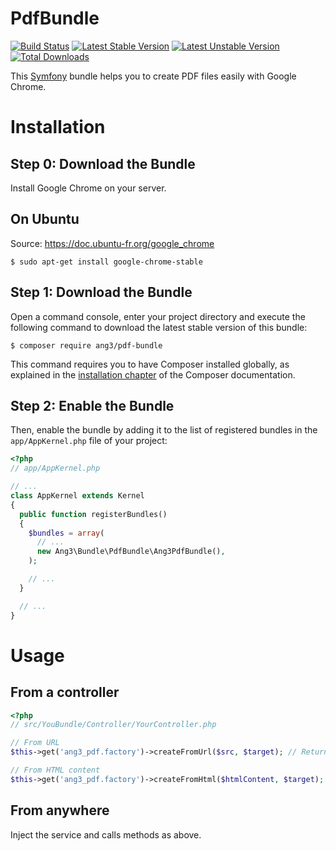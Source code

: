 PdfBundle
==============================

[![Build Status](https://travis-ci.org/Ang3/PdfBundle.svg?branch=master)](https://travis-ci.org/Ang3/PdfBundle) [![Latest Stable Version](https://poser.pugx.org/ang3/pdf-bundle/v/stable)](https://packagist.org/packages/ang3/pdf-bundle) [![Latest Unstable Version](https://poser.pugx.org/ang3/pdf-bundle/v/unstable)](https://packagist.org/packages/ang3/pdf-bundle) [![Total Downloads](https://poser.pugx.org/ang3/pdf-bundle/downloads)](https://packagist.org/packages/ang3/pdf-bundle)

This [Symfony](https://symfony.com) bundle helps you to create PDF files easily with Google Chrome.

Installation
============

Step 0: Download the Bundle
---------------------------

Install Google Chrome on your server.

## On Ubuntu

Source: https://doc.ubuntu-fr.org/google_chrome

```console
$ sudo apt-get install google-chrome-stable
```

Step 1: Download the Bundle
---------------------------

Open a command console, enter your project directory and execute the
following command to download the latest stable version of this bundle:

```console
$ composer require ang3/pdf-bundle
```

This command requires you to have Composer installed globally, as explained
in the [installation chapter](https://getcomposer.org/doc/00-intro.md)
of the Composer documentation.

Step 2: Enable the Bundle
-------------------------

Then, enable the bundle by adding it to the list of registered bundles
in the `app/AppKernel.php` file of your project:

```php
<?php
// app/AppKernel.php

// ...
class AppKernel extends Kernel
{
  public function registerBundles()
  {
    $bundles = array(
      // ...
      new Ang3\Bundle\PdfBundle\Ang3PdfBundle(),
    );

    // ...
  }

  // ...
}
```

Usage
=====

## From a controller

```php
<?php
// src/YouBundle/Controller/YourController.php

// From URL
$this->get('ang3_pdf.factory')->createFromUrl($src, $target); // Returns binaries (target is optional)

// From HTML content
$this->get('ang3_pdf.factory')->createFromHtml($htmlContent, $target); // Returns binaries (target is optional)

```

## From anywhere

Inject the service and calls methods as above.